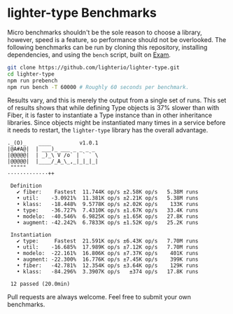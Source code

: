 # lighter-type Benchmarks

Micro benchmarks shouldn't be the sole reason to choose a library, however,
speed is a feature, so performance should not be overlooked. The following
benchmarks can be run by cloning this repository, installing dependencies,
and using the `bench` script, built on [Exam](http://lighter.io/exam).

```bash
git clone https://github.com/lighterio/lighter-type.git
cd lighter-type
npm run prebench
npm run bench -T 60000 # Roughly 60 seconds per benchmark.
```

Results vary, and this is merely the output from a single set of runs. This
set of results shows that while defining Type objects is 37% slower than
with Fiber, it is faster to instantiate a Type instance than in other
inheritance libraries. Since objects might be instantiated many times in a
service before it needs to restart, the `lighter-type` library has the
overall advantage.

```
._(O)_    ____         v1.0.1
|@A#A@|  | ___)_ ___ _ _ _ _
|@@@@@|  | _)_\ V /o` | ` ` \
|@@@@@|  |____/_A_\_,_|_|_|_|
 """""
·············++

 Definition
   ✔ fiber:    Fastest  11.744K op/s ±2.58K op/s   5.38M runs
   • util:    -3.0921%  11.381K op/s ±2.21K op/s   5.38M runs
   • klass:   -18.448%  9.5778K op/s ±2.02K op/s    133K runs
   • type:    -36.727%  7.4310K op/s ±1.67K op/s   33.4K runs
   • modelo:  -40.546%  6.9825K op/s ±1.65K op/s   27.8K runs
   • augment: -42.242%  6.7833K op/s ±1.52K op/s   25.2K runs

 Instantiation
   ✔ type:     Fastest  21.591K op/s ±6.43K op/s   7.70M runs
   • util:    -16.685%  17.989K op/s ±7.12K op/s   7.70M runs
   • modelo:  -22.161%  16.806K op/s ±7.37K op/s    401K runs
   • augment: -22.300%  16.776K op/s ±7.45K op/s    399K runs
   • fiber:   -42.781%  12.354K op/s ±3.64K op/s    129K runs
   • klass:   -84.296%  3.3907K op/s   ±374 op/s   17.8K runs

 12 passed (20.0min)
```

Pull requests are always welcome. Feel free to submit your own benchmarks.
